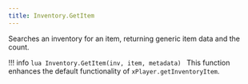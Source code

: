 ```yaml
---
title: Inventory.GetItem
---
```

Searches an inventory for an item, returning generic item data and the count.

!!! info
	```lua
	Inventory.GetItem(inv, item, metadata)
	```
	This function enhances the default functionality of `xPlayer.getInventoryItem`.